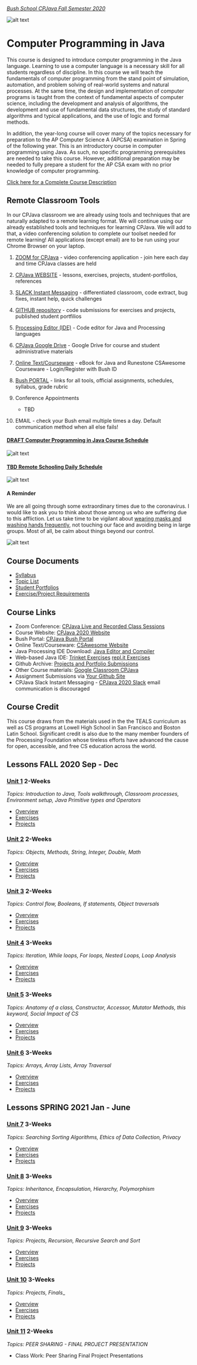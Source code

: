 [_Bush School CPJava Fall Semester 2020_](https://chandrunarayan.github.io/cpjava/)

![alt text][bouncyballs]
# Computer Programming in Java

This course is designed to introduce computer programming in the Java language. Learning to use a computer language is a necessary skill for all students regardless of discipline. In this course we will teach the fundamentals of computer programming from the stand point of simulation, automation, and problem solving of real-world systems and natural processes. At the same time, the design and implementation of computer programs is taught from the context of fundamental aspects of computer science, including the development and analysis of algorithms, the development and use of fundamental data structures, the study of standard
algorithms and typical applications, and the use of logic and formal methods. 

In addition, the year-long course will cover many of the topics necessary for preparation to the AP Computer Science A (APCSA) examination in Spring of the following year. This is an introductory course in computer programming using Java. As such, no specific programming prerequisites are needed to take this course. However, additional preparation may be needed to fully prepare a student for the AP CSA exam with no prior knowledge of computer programming.

[Click here for a Complete Course Description](Computer_Programming_in_Java_-_Syllabus_-_Fall_2020_v1.pdf)
## Remote Classroom Tools

In our CPJava classroom we are already using tools and techniques that are naturally adapted to a remote learning format. We will continue using our already established tools and techniques for learning CPJava.  We will add to that, a video conferencing solution  to complete our toolset needed for remote learning! All applications (except email) are to be run using your Chrome Browser on your laptop. 

1. [ZOOM for CPJava](https://zoom.us/j/5176316708) - video conferencing application - join here each day and time CPJava classes are held
2. [CPJava WEBSITE](https://chandrunarayan.github.io/cpjava/) - lessons, exercises, projects, student-portfolios, references
3. [SLACK Instant Messaging](https://app.slack.com/client/TTS9Y46VC) - differentiated classroom, code extract, bug fixes, instant help, quick challenges
4. [GITHUB repository](https://github.com/) - code submissions for exercises and projects, published student portfilios
5. [Processing Editor (IDE)](https://processing.org) - Code editor for Java and Processing languages
6. [CPJava Google Drive](https://drive.google.com/drive/folders/1S29hJ9i3igjh1r0it1hj3lnAwT_Z0hKD?usp=sharing) - Google Drive for course and student administrative materials
7. [Online Text/Courseware](https://runestone.academy/runestone/books/published/csawesome/index.html) - eBook for Java and Runestone CSAwesome Courseware - Login/Register with Bush ID
8. [Bush PORTAL](https://bush.myschoolapp.com/app/faculty#academicclass/110863870/0/bulletinboard) - links for all tools, official assignments, schedules, syllabus, grade rubric
9. Conference Appointments
    *    TBD

10. EMAIL - check your Bush email multiple times a day. Default communication method when all else fails! 

#### [DRAFT Computer Programming in Java Course Schedule](./CPJava_course_schedule.pdf)
![alt text](CPJava_course_schedule.png)

#### [TBD Remote Schooling Daily Schedule]()
![alt text]()

#### A Reminder
We are all going through some extraordinary times due to the coronavirus.  I would like to ask you to think about those among us who are suffering due to this affliction. Let us take time to be vigilant about [wearing masks and washing hands frequently](https://www.cdc.gov/handwashing/when-how-handwashing.html), not touching our face and avoiding being in large groups. Most of all, be calm about things beyond our control.

![alt text][washhands]

## Course Documents

* [Syllabus](_syllabus.md)
* [Topic List](_topic-list.md)
* [Student Portfolios](_student-work.md)
* [Exercise/Project Requirements](_final-project.md)

## Course Links

* Zoom Conference: [CPJava Live and Recorded Class Sessions](https://zoom.us/j/5176316708)
* Course Website: [CPJava 2020 Website](https://chandrunarayan.github.io/cpjava/)
* Bush Portal: [CPJava Bush Portal](https://bush.myschoolapp.com/app/faculty#academicclass/110863870/0/bulletinboard)
* Online Text/Courseware: [CSAwesome Website](https://runestone.academy/runestone/books/published/csawesome/index.html)
* Java Processing IDE Download: [Java Editor and Compiler](https://processing.org)
* Web-based Java IDE: [Trinket Exercises](https://trinket.io/library/folder/cpjava) [repl.it Exercises](https://repl.it)
* Github Archive: [Projects and Portfolio Submissions](github.com)
* Other Course materials: [Google Classroom CPJava](https://classroom.google.com/c/MTI2MDgzMTM2MDgw)
* Assignment Submissions via [Your Github Site](https://github.com/)
* CPJava Slack Instant Messaging - [CPJava 2020 Slack](https://cpjava2020.slack.com/) email communication is discouraged

## Course Credit

This course draws from the materials used in the the TEALS curriculum as well as CS programs at Lowell High School in San Francisco and Boston Latin School. Significant credit is also due to the many member founders of the Processing Foundation whose tireless efforts have advanced the cause for open, accessible, and free CS education across the world.

## Lessons FALL 2020  Sep - Dec

### [Unit 1](lessons/unit1)  2-Weeks

_Topics: Introduction to Java, Tools walkthrough, Classroom processes, Environment setup, Java Primitive types and Operators_

* [Overview](lessons/unit1)
* [Exercises](lessons/unit1/exercises/readme.md)
* [Projects]()

### [Unit 2](lessons/unit2)  2-Weeks

_Topics: Objects, Methods, String, Integer, Double, Math_

* [Overview](lessons/unit2)
* [Exercises](lessons/unit2/readme.md)
* [Projects]()

### [Unit 3](lessons/unit3)  2-Weeks

_Topics: Control flow, Booleans, If statements, Object traversals_

* [Overview](lessons/unit3)
* [Exercises](lessons/unit3/readme.md)
* [Projects]()

### [Unit 4](lessons/unit4)  3-Weeks

_Topics: Iteration, While loops, For loops, Nested Loops, Loop Analysis_

* [Overview](lessons/unit4)
* [Exercises](lessons/unit4/code)
* [Projects]()

### [Unit 5](lessons/unit5)  3-Weeks

_Topics: Anatomy of a class, Constructor, Accessor, Mutator Methods, this keyword, Social Impact of CS_

* [Overview](lessons/unit5)
* [Exercises](lessons/unit5/code)
* [Projects]()

### [Unit 6](lessons/unit6)  3-Weeks

_Topics: Arrays, Array Lists, Array Traversal_

* [Overview](lessons/unit6)
* [Exercises](lessons/unit6/code)
* [Projects]()

## Lessons SPRING 2021 Jan - June

### [Unit 7](lessons/unit7) 3-Weeks

_Topics: Searching Sorting Algorithms, Ethics of Data Collection, Privacy_

* [Overview](lessons/unit7)
* [Exercises](lessons/unit7/code)
* [Projects]()

### [Unit 8](lessons/unit8)  3-Weeks

_Topics: Inheritance, Encapsulation, Hierarchy, Polymorphism_

* [Overview](lessons/unit8)
* [Exercises](lessons/unit8/code)
* [Projects]()

### [Unit 9](lessons/unit9)  3-Weeks

_Topics: Projects, Recursion, Recursive Search and Sort_

* [Overview](lessons/unit9)
* [Exercises](lessons/unit9/code)
* [Projects]()

### [Unit 10](lessons/unit10) 3-Weeks

_Topics: Projects, Finals__

* [Overview](lessons/unit10)
* [Exercises](lessons/unit10/code)
* [Projects]()

### [Unit 11](lessons/unit10) 2-Weeks

_Topics: PEER SHARING - FINAL PROJECT PRESENTATION_

* Class Work: Peer Sharing Final Project Presentations

[washhands]: https://www.cdc.gov/handwashing/images/GettyImages-514363103-medium.jpg "Wash Hands"
[congrats]: congrats.png "Congrats"
[juliaset]: julia1.gif "juliaset"
[bouncyballs]: bouncy_balls2.gif "bouncyballs"
